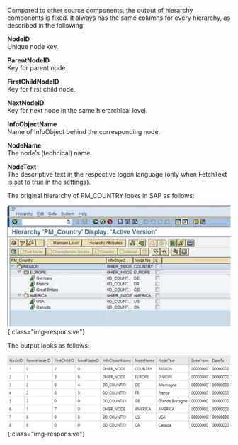Compared to other source components, the output of hierarchy components is fixed. It always has the same columns for every hierarchy, as described in the following:

**NodeID**<br>
Unique node key.

**ParentNodeID**<br>
Key for parent node.

**FirstChildNodeID**<br>
Key for first child node.

**NextNodeID**<br>
Key for next node in the same hierarchical level.

**InfoObjectName**<br>
Name of InfoObject behind the corresponding node.

**NodeName**<br>
The node’s (technical) name.

**NodeText** <br>
The descriptive text in the respective logon language (only when FetchText is set to true in the settings).

The original hierarchy of PM_COUNTRY looks in SAP as follows:

![Hierarchy-Table-SAP](/img/content/Hierarchy-Table-Output.png){:class="img-responsive"}

The output looks as follows:

![Hierarchy-Table-Output](/img/content/Hierarchy-Table-Output-Result.png){:class="img-responsive"}
